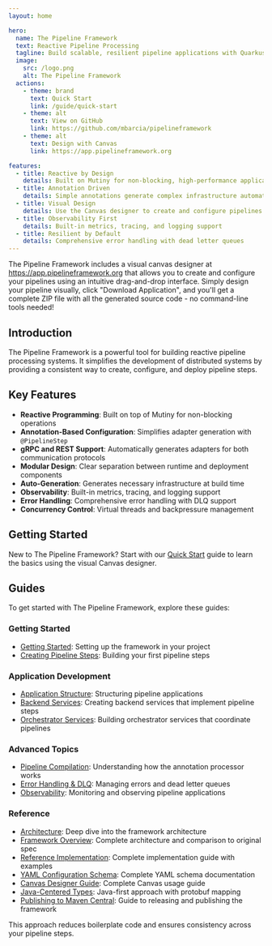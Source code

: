 ```yaml
---
layout: home

hero:
  name: The Pipeline Framework
  text: Reactive Pipeline Processing
  tagline: Build scalable, resilient pipeline applications with Quarkus and Mutiny
  image:
    src: /logo.png
    alt: The Pipeline Framework
  actions:
    - theme: brand
      text: Quick Start
      link: /guide/quick-start
    - theme: alt
      text: View on GitHub
      link: https://github.com/mbarcia/pipelineframework
    - theme: alt
      text: Design with Canvas
      link: https://app.pipelineframework.org

features:
  - title: Reactive by Design
    details: Built on Mutiny for non-blocking, high-performance applications
  - title: Annotation Driven
    details: Simple annotations generate complex infrastructure automatically
  - title: Visual Design
    details: Use the Canvas designer to create and configure pipelines visually
  - title: Observability First
    details: Built-in metrics, tracing, and logging support
  - title: Resilient by Default
    details: Comprehensive error handling with dead letter queues
---
```


<Callout type="tip" title="Visual Pipeline Designer Available">
The Pipeline Framework includes a visual canvas designer at <a href="https://app.pipelineframework.org" target="_blank">https://app.pipelineframework.org</a> that allows you to create and configure your pipelines using an intuitive drag-and-drop interface. Simply design your pipeline visually, click "Download Application", and you'll get a complete ZIP file with all the generated source code - no command-line tools needed!
</Callout>

## Introduction

The Pipeline Framework is a powerful tool for building reactive pipeline processing systems. It simplifies the development of distributed systems by providing a consistent way to create, configure, and deploy pipeline steps.

## Key Features

- **Reactive Programming**: Built on top of Mutiny for non-blocking operations
- **Annotation-Based Configuration**: Simplifies adapter generation with `@PipelineStep`
- **gRPC and REST Support**: Automatically generates adapters for both communication protocols
- **Modular Design**: Clear separation between runtime and deployment components
- **Auto-Generation**: Generates necessary infrastructure at build time
- **Observability**: Built-in metrics, tracing, and logging support
- **Error Handling**: Comprehensive error handling with DLQ support
- **Concurrency Control**: Virtual threads and backpressure management

## Getting Started

New to The Pipeline Framework? Start with our [Quick Start](/guide/quick-start) guide to learn the basics using the visual Canvas designer.

## Guides

To get started with The Pipeline Framework, explore these guides:

### Getting Started
- [Getting Started](/guide/getting-started.html): Setting up the framework in your project
- [Creating Pipeline Steps](/guide/creating-steps.html): Building your first pipeline steps

### Application Development
- [Application Structure](/guide/application-structure.html): Structuring pipeline applications
- [Backend Services](/guide/backend-services.html): Creating backend services that implement pipeline steps
- [Orchestrator Services](/guide/orchestrator-services.html): Building orchestrator services that coordinate pipelines

### Advanced Topics
- [Pipeline Compilation](/guide/pipeline-compilation.html): Understanding how the annotation processor works
- [Error Handling & DLQ](/guide/error-handling.html): Managing errors and dead letter queues
- [Observability](/guide/observability.html): Monitoring and observing pipeline applications

### Reference
- [Architecture](/reference/architecture.html): Deep dive into the framework architecture
- [Framework Overview](/FRAMEWORK_OVERVIEW.html): Complete architecture and comparison to original spec
- [Reference Implementation](/REFERENCE_IMPLEMENTATION.html): Complete implementation guide with examples
- [YAML Configuration Schema](/YAML_SCHEMA.html): Complete YAML schema documentation
- [Canvas Designer Guide](/CANVAS_GUIDE.html): Complete Canvas usage guide
- [Java-Centered Types](/JAVA_CENTERED_TYPES.html): Java-first approach with protobuf mapping
- [Publishing to Maven Central](/PUBLISHING.html): Guide to releasing and publishing the framework

This approach reduces boilerplate code and ensures consistency across your pipeline steps.